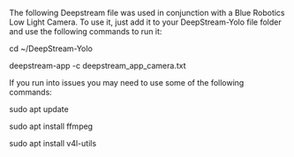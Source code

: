 The following Deepstream file was used in conjunction with a Blue Robotics Low Light Camera. 
To use it, just add it to your DeepStream-Yolo file folder and use the following commands to run it:

cd ~/DeepStream-Yolo

deepstream-app -c deepstream_app_camera.txt


If you run into issues you may need to use some of the following commands:

sudo apt update

sudo apt install ffmpeg

sudo apt install v4l-utils
